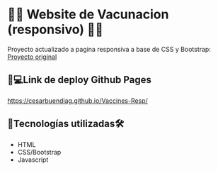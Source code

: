# 💉💉 Website de Vacunacion (responsivo) 💉💉

Proyecto actualizado a pagina responsiva a base de CSS y Bootstrap: 
[Proyecto original](https://github.com/CesarBuendiaG/VaccinesWeb)



## 💉💻Link de deploy Github Pages

https://cesarbuendiag.github.io/Vaccines-Resp/

## 💉Tecnologías utilizadas🛠️ 
- HTML 
- CSS/Bootstrap
- Javascript





